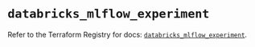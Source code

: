 # `databricks_mlflow_experiment`

Refer to the Terraform Registry for docs: [`databricks_mlflow_experiment`](https://registry.terraform.io/providers/databricks/databricks/1.80.0/docs/resources/mlflow_experiment).
